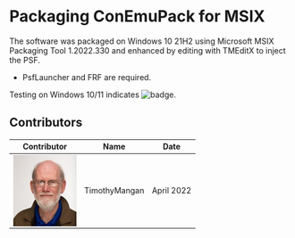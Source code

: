 # Packaging ConEmuPack for MSIX

The software was packaged on Windows 10 21H2 using Microsoft MSIX Packaging Tool 1.2022.330 and enhanced by editing with TMEditX to inject the PSF.
* PsfLauncher and FRF are required.

Testing on Windows 10/11 indicates ![badge](https://img.shields.io/badge/-Full%20Fidelity-brightgreen?style=for-the-badge). 



## Contributors

| Contributor | Name | Date |
|----|----|----|
| [<img src="/media/Contributors/TimMangan.jpg" align="left" Height="128" />](/media/Contributors/TimMangan.jpg) | TimothyMangan | April 2022 |

